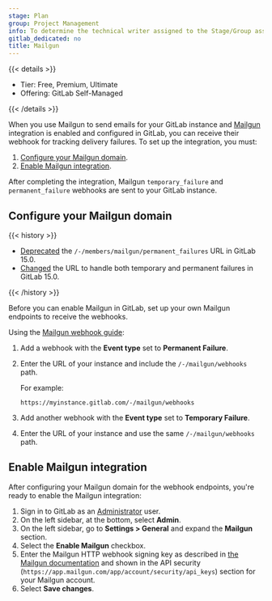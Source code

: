 ```yaml
---
stage: Plan
group: Project Management
info: To determine the technical writer assigned to the Stage/Group associated with this page, see https://handbook.gitlab.com/handbook/product/ux/technical-writing/#assignments
gitlab_dedicated: no
title: Mailgun
---
```


{{< details >}}

- Tier: Free, Premium, Ultimate
- Offering: GitLab Self-Managed

{{< /details >}}

When you use Mailgun to send emails for your GitLab instance and [Mailgun](https://www.mailgun.com/)
integration is enabled and configured in GitLab, you can receive their webhook for
tracking delivery failures. To set up the integration, you must:

1. [Configure your Mailgun domain](#configure-your-mailgun-domain).
1. [Enable Mailgun integration](#enable-mailgun-integration).

After completing the integration, Mailgun `temporary_failure` and `permanent_failure` webhooks are sent to your GitLab instance.

## Configure your Mailgun domain

{{< history >}}

- [Deprecated](https://gitlab.com/gitlab-org/gitlab/-/issues/359113) the `/-/members/mailgun/permanent_failures` URL in GitLab 15.0.
- [Changed](https://gitlab.com/gitlab-org/gitlab/-/issues/359113) the URL to handle both temporary and permanent failures in GitLab 15.0.

{{< /history >}}

Before you can enable Mailgun in GitLab, set up your own Mailgun endpoints to receive the webhooks.

Using the [Mailgun webhook guide](https://www.mailgun.com/blog/product/a-guide-to-using-mailguns-webhooks/):

1. Add a webhook with the **Event type** set to **Permanent Failure**.
1. Enter the URL of your instance and include the `/-/mailgun/webhooks` path.

   For example:

   ```plaintext
   https://myinstance.gitlab.com/-/mailgun/webhooks
   ```

1. Add another webhook with the **Event type** set to **Temporary Failure**.
1. Enter the URL of your instance and use the same `/-/mailgun/webhooks` path.

## Enable Mailgun integration

After configuring your Mailgun domain for the webhook endpoints,
you're ready to enable the Mailgun integration:

1. Sign in to GitLab as an [Administrator](../../user/permissions.md) user.
1. On the left sidebar, at the bottom, select **Admin**.
1. On the left sidebar, go to **Settings > General** and expand the **Mailgun** section.
1. Select the **Enable Mailgun** checkbox.
1. Enter the Mailgun HTTP webhook signing key as described in
   [the Mailgun documentation](https://documentation.mailgun.com/docs/mailgun/user-manual/get-started/) and
   shown in the API security (`https://app.mailgun.com/app/account/security/api_keys`) section for your Mailgun account.
1. Select **Save changes**.
